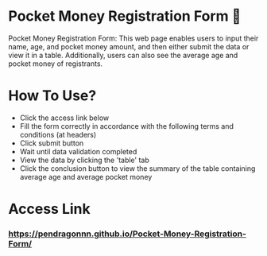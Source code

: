 # Pocket Money Registration Form 📝
Pocket Money Registration Form: This web page enables users to input their name, age, and pocket money amount, and then either submit the data or view it in a table. Additionally, users can also see the average age and pocket money of registrants.

# How To Use?
- Click the access link below
- Fill the form correctly in accordance with the following terms and conditions (at headers)
- Click submit button
- Wait until data validation completed
- View the data by clicking the 'table' tab
- Click the conclusion button to view the summary of the table containing average age and average pocket money

# Access Link
### https://pendragonnn.github.io/Pocket-Money-Registration-Form/
